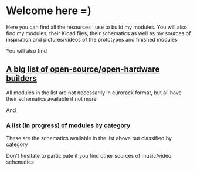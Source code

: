 # Welcome here =)

Here you can find all the resources I use to build my modules.
You will also find my modules, their Kicad files, their schematics as well as my sources of inspiration and pictures/videos of the prototypes and finished modules


You will also find

## [A big list of open-source/open-hardware builders](https://github.com/Pl0p/Modular_Synth/blob/main/Open-source_list.md)
All modules in the list are not necessarily in eurorack format, but all have their schematics available if not more

And 

### [A list (in progress) of modules by category](https://github.com/Pl0p/Modular_Synth/blob/main/List_by_function.md)
These are the schematics available in the list above but classified by category

Don't hesitate to participate if you find other sources of music/video schematics
